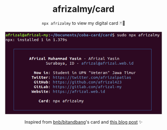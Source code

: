 <div align='center'>

# afrizalmy/card

`npx afrizalmy` to view my digital card 🃏🚀️

![preview](preview.png)

Inspired from [bnb/bitandbang](https://github.com/bnb/bitandbang)'s card and [this blog post](https://dev.to/wuz/setting-up-a-npx-username-card-1pip) ✨

</div>
